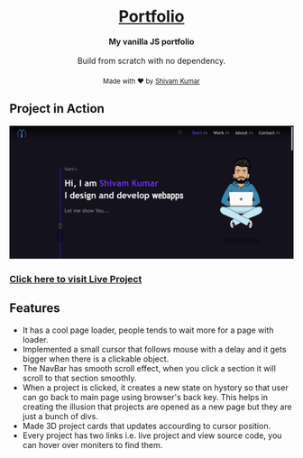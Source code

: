 <div align="center">

<h1><a href="https://wandering-sage.github.io/">Portfolio</a></h1>

<p>
  <strong>My vanilla JS portfolio</strong>
  <br /><br />
  Build from scratch with no dependency.
</p>

<p>
  <sub>Made with ❤︎ by
    <a href="https://github.com/wandering-sage">Shivam Kumar</a>
  </sub>
</p>
</div>

## Project in Action

<img src="src/images/Screenshot.PNG">

<h3><a href="https://wandering-sage.github.io/">Click here to visit Live Project</a></h3>

## Features

- It has a cool page loader, people tends to wait more for a page with loader.
- Implemented a small cursor that follows mouse with a delay and it gets bigger when there is a clickable object.
- The NavBar has smooth scroll effect, when you click a section it will scroll to that section smoothly.
- When a project is clicked, it creates a new state on hystory so that user can go back to main page using browser's back key. This helps in creating the illusion that projects are opened as a new page but they are just a bunch of divs.
- Made 3D project cards that updates accourding to cursor position.
- Every project has two links i.e. live project and view source code, you can hover over moniters to find them.

